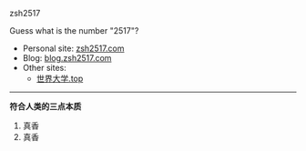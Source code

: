 zsh2517

Guess what is the number "2517"?

- Personal site: [zsh2517.com](https://zsh2517.com)
- Blog: [blog.zsh2517.com](https://blog.zsh2517.com)
- Other sites:
    - [世界大学.top](http://xn--rhqr3ykwbxv0c.top/)

---

**符合人类的三点本质**

1. 真香
2. 真香
